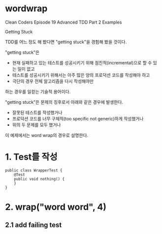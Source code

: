 wordwrap
============

Clean Coders Episode 19 Advanced TDD Part 2 Examples

Getting Stuck

TDD를 어느 정도 해 봤다면 "getting stuck"을 경험해 봤을 것이다.

"getting stuck"은

- 현재 실패하고 있는 테스트를 성공시키기 위해 점진적(incremental)으로 할 수 있는 일이 없고
- 테스트를 성공시키기 위해서는 아주 많은 양의 프로덕션 코드를 작성해야 하고
- 극단의 경우 전체 알고리즘을 다시 작성해야만 

하는 경우를 일컫는 기술적 용어이다.

"getting stuck"은 문제의 징후로서 아래와 같은 경우에 발생한다.

- 잘못된 테스트를 작성했거나
- 프로덕션 코드를 너무 구체적(too specific not generic)하게 작성했거나
- 위의 두 문제를 모두 했거나

이 예제에서는 word wrap의 경우로 설명한다.
# 1. Test를 작성

```
public class WrapperTest {
    @Test
    public void nothing() {
    }
}
```

# 2. wrap("word word", 4)
## 2.1 add failing test
